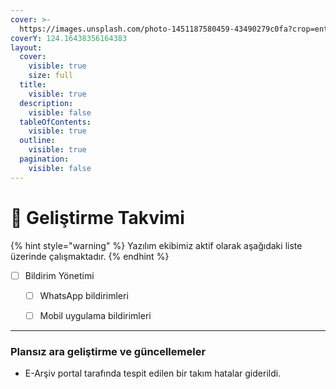 ```yaml
---
cover: >-
  https://images.unsplash.com/photo-1451187580459-43490279c0fa?crop=entropy&cs=srgb&fm=jpg&ixid=M3wxOTcwMjR8MHwxfHNlYXJjaHw2fHxuYXNhJTIwd29ybGR8ZW58MHx8fHwxNzEyNTgzMzkxfDA&ixlib=rb-4.0.3&q=85
coverY: 124.16438356164383
layout:
  cover:
    visible: true
    size: full
  title:
    visible: true
  description:
    visible: false
  tableOfContents:
    visible: true
  outline:
    visible: true
  pagination:
    visible: false
---
```


# 🦉 Geliştirme Takvimi

{% hint style="warning" %}
Yazılım ekibimiz aktif olarak aşağıdaki liste üzerinde çalışmaktadır.
{% endhint %}



* [ ] Bildirim Yönetimi
  * [ ] WhatsApp bildirimleri
  * [ ] Mobil uygulama bildirimleri



***

### Plansız ara geliştirme ve güncellemeler

* E-Arşiv portal tarafında tespit edilen bir takım hatalar giderildi.
